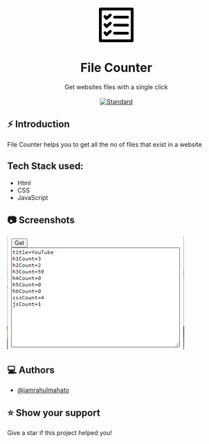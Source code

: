 <p align="center">
    <img alt="" height="80" src="./img/pngkit_evaluation-png_2045314.png">
  </a>
</p>
<h1 align="center">File Counter</h1>

<div align="center">
  Get websites files with a single click

</div>

<br />

<div align="center">
  <!-- Standard -->
  <a href="https://standardjs.com">
    <img src="https://img.shields.io/badge/code%20style-standard-brightgreen.svg?style=flat-square"
      alt="Standard" />
  </a>
</div>

## ⚡️  Introduction

File Counter helps you to get all the no of files that exist in a website


## Tech Stack used:
* Html
* CSS
* JavaScript

## 📷 Screenshots

![ss1](./img/ssfilecount.png)


## ‎‍💻 Authors

- [@iamrahulmahato](https://www.github.com/iamrahulmahato)
## ⭐️ Show your support

Give a star if this project helped you!